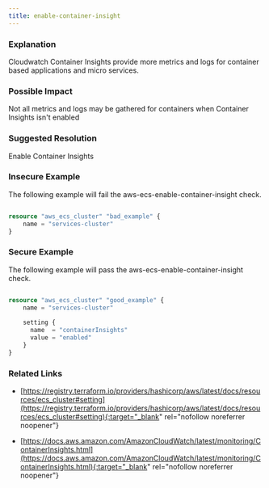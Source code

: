 ```yaml
---
title: enable-container-insight
---
```


### Explanation


Cloudwatch Container Insights provide more metrics and logs for container based applications and micro services.


### Possible Impact
Not all metrics and logs may be gathered for containers when Container Insights isn't enabled

### Suggested Resolution
Enable Container Insights


### Insecure Example

The following example will fail the aws-ecs-enable-container-insight check.

```terraform

resource "aws_ecs_cluster" "bad_example" {
  	name = "services-cluster"
}

```



### Secure Example

The following example will pass the aws-ecs-enable-container-insight check.

```terraform

resource "aws_ecs_cluster" "good_example" {
	name = "services-cluster"
  
	setting {
	  name  = "containerInsights"
	  value = "enabled"
	}
}

```




### Related Links


- [https://registry.terraform.io/providers/hashicorp/aws/latest/docs/resources/ecs_cluster#setting](https://registry.terraform.io/providers/hashicorp/aws/latest/docs/resources/ecs_cluster#setting){:target="_blank" rel="nofollow noreferrer noopener"}

- [https://docs.aws.amazon.com/AmazonCloudWatch/latest/monitoring/ContainerInsights.html](https://docs.aws.amazon.com/AmazonCloudWatch/latest/monitoring/ContainerInsights.html){:target="_blank" rel="nofollow noreferrer noopener"}


